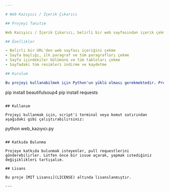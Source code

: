 ```yaml
---

# Web Kazıyıcı / İçerik Çıkarıcı

## Projeyi Tanıtım

Web Kazıyıcı / İçerik Çıkarıcı, belirli bir web sayfasından içerik çekmek, analiz etmek ve bu içeriği farklı formatlarda kaydetmek için tasarlanmış bir araçtır. Bu araç, Python programlama dili kullanılarak geliştirilmiştir ve BeautifulSoup kütüphanesi ile web sayfalarının HTML içeriğini çözümlemektedir.

## Özellikler

- Belirli bir URL'den web sayfası içeriğini çekme
- Sayfa başlığı, ilk paragraf ve tüm paragrafları çekme
- Sayfa içindekiler bölümünü ve tüm tabloları çekme
- Sayfadaki tüm resimleri indirme ve kaydetme

## Kurulum

Bu projeyi kullanabilmek için Python'un yüklü olması gerekmektedir. Projeyi klonladıktan veya indirdikten sonra, aşağıdaki adımları takip ederek gerekli kütüphaneleri kurun:

```
pip install beautifulsoup4
pip install requests
```

## Kullanım

Projeyi kullanmak için, script'i terminal veya komut satırından aşağıdaki gibi çalıştırabilirsiniz:

```
python web_kazıyıcı.py
```

## Katkıda Bulunma

Projeye katkıda bulunmak isteyenler, pull requestlerini gönderebilirler. Lütfen önce bir issue açarak, yapmak istediğiniz değişiklikleri tartışalım.

## Lisans

Bu proje [MIT Lisansı](LICENSE) altında lisanslanmıştır.

---
```

